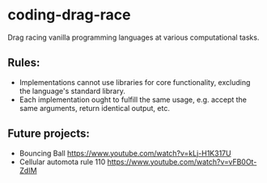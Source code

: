 # coding-drag-race
Drag racing vanilla programming languages at various computational tasks.

## Rules:

* Implementations cannot use libraries for core functionality, excluding the language's standard library.
* Each implementation ought to fulfill the same usage, e.g. accept the same arguments, return identical output, etc.

## Future projects:
* Bouncing Ball https://www.youtube.com/watch?v=kLj-H1K317U
* Cellular automota rule 110 https://www.youtube.com/watch?v=vFB0Ot-ZdIM